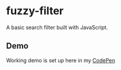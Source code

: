 # fuzzy-filter
A basic search filter built with JavaScript.

## Demo
Working demo is set up here in my [CodePen](https://codepen.io/coysellers/full/Qqrorx/)
